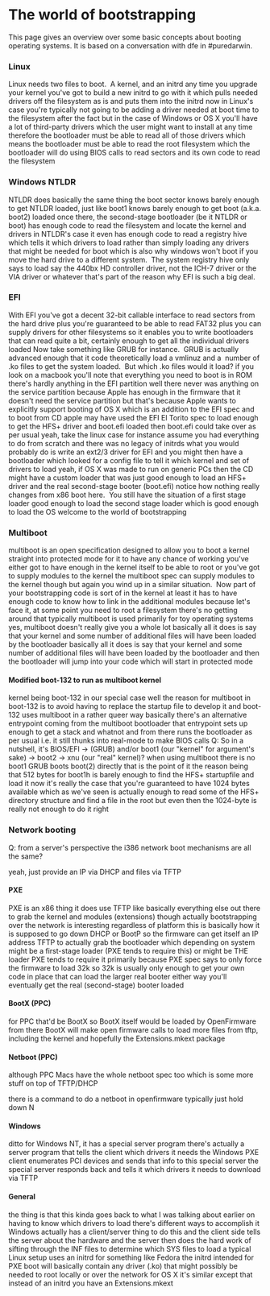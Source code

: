 The world of bootstrapping
==========================
This page gives an overview over some basic concepts about booting operating systems.
It is based on a conversation with dfe in #puredarwin.

### Linux
Linux needs two files to boot.  A kernel, and an initrd
any time you upgrade your kernel you've got to build a new initrd to go with it
which pulls needed drivers off the filesystem as is and puts them into the initrd
now in Linux's case you're typically not going to be adding a driver needed at boot time to the filesystem after the fact
but in the case of Windows or OS X you'll have a lot of third-party drivers which the user might want to install at any time
therefore the bootloader must be able to read all of those drivers
which means the bootloader must be able to read the root filesystem
which the bootloader will do using BIOS calls to read sectors and its own code to read the filesystem
### Windows NTLDR
NTLDR does basically the same thing
the boot sector knows barely enough to get NTLDR loaded, just like boot1 knows barely enough to get boot (a.k.a. boot2) loaded
once there, the second-stage bootloader (be it NTLDR or boot) has enough code to read the filesystem and locate the kernel and drivers
in NTLDR's case it even has enough code to read a registry hive which tells it which drivers to load rather than simply loading any drivers that might be needed for boot
which is also why windows won't boot if you move the hard drive to a different system.  The system registry hive only says to load say the 440bx HD controller driver, not the ICH-7 driver or the VIA driver or whatever
that's part of the reason why EFI is such a big deal. 
### EFI
With EFI you've got a decent 32-bit callable interface to read sectors from the hard drive
plus you're guaranteed to be able to read FAT32
plus you can supply drivers for other filesystems
so it enables you to write bootloaders that can read quite a bit, certainly enough to get all the individual drivers loaded
Now take something like GRUB for instance.  GRUB is actually advanced enough that it code theoretically load a vmlinuz and a  number of .ko files to get the system loaded.  But which .ko files would it load?
if you look on a macbook you'll note that everything you need to boot is in ROM
there's hardly anything in the EFI partition
well there never was anything on the service partition because Apple has enough in the firmware that it doesn't need the service partition
but that's because Apple wants to explicitly support booting of OS X which is an addition to the EFI spec
and to boot from CD apple may have used the EFI El Torito spec to load enough to get the HFS+ driver and boot.efi loaded
then boot.efi could take over as per usual
yeah, take the linux case for instance
assume you had everything to do from scratch and there was no legacy of initrds
what you would probably do is write an ext2/3 driver for EFI
and you might then have a bootloader which looked for a config file to tell it which kernel and set of drivers to load
yeah, if OS X was made to run on generic PCs then the CD might have a custom loader that was just good enough to load an HFS+ driver and the real second-stage booter (boot.efi)
notice how nothing really changes from x86 boot here.  You still have the situation of a first stage loader good enough to load the second stage loader which is good enough to load the OS
welcome to the world of bootstrapping
### Multiboot
multiboot is an open specification designed to allow you to boot a kernel straight into protected mode
for it to have any chance of working you've either got to have enough in the kernel itself to be able to root or you've got to supply modules to the kernel
the multiboot spec can supply modules to the kernel though
but again you wind up in a similar situation.  Now part of your bootstrapping code is sort of in the kernel
at least it has to have enough code to know how to link in the additional modules because let's face it, at some point you need to root a filesystem
there's no getting around that
typically multiboot is used primarily for toy operating systems
yes, multiboot doesn't really give you a whole lot
basically all it does is say that your kernel and some number of additional files will have been loaded by the bootloader
basically all it does is say that your kernel and some number of additional files will have been loaded by the bootloader
and then the bootloader will jump into your code which will start in protected mode
#### Modified boot-132 to run as multiboot kernel
kernel being boot-132 in our special case
well the reason for multiboot in boot-132 is to avoid having to replace the startup file to develop it
and boot-132 uses multiboot in a rather queer way
basically there's an alternative entrypoint coming from the multiboot bootloader
that entrypoint sets up enough to get a stack and whatnot and from there runs the bootloader as per usual
i.e. it still thunks into real-mode to make BIOS calls
Q: So in a nutshell, it's BIOS/EFI -&gt; (GRUB) and/or boot1 (our "kernel" for argument's sake) -&gt; boot2 -&gt; xnu (our "real" kernel)?
when using multiboot there is no boot1
GRUB boots boot(2) directly
that is the point of it
the reason being that 512 bytes for boot1h is barely enough to find the HFS+ startupfile and load it
now it's really the case that you're guaranteed to have 1024 bytes available which as we've seen is actually enough to read some of the HFS+ directory structure and find a file in the root
but even then the 1024-byte is really not enough to do it right
### Network booting
Q: from a server's perspective the i386 network boot mechanisms are all the same?

yeah, just provide an IP via DHCP and files via TFTP
#### PXE
PXE is an x86 thing
it does use TFTP like basically everything else out there to grab the kernel and modules (extensions) though
actually bootstrapping over the network is interesting
regardless of platform this is basically how it is supposed to go down
DHCP or BootP so the firmware can get itself an IP address
TFTP to actually grab the bootloader
which depending on system might be a first-stage loader (PXE tends to require this) or might be THE loader
PXE tends to require it primarily because PXE spec says to only force the firmware to load 32k
so 32k is usually only enough to get your own code in place that can load the larger real booter
either way you'll eventually get the real (second-stage) booter loaded
#### BootX (PPC)
for PPC that'd be BootX
so BootX itself would be loaded by OpenFirmware
from there BootX will make open firmware calls to load more files from tftp, including the kernel and hopefully the Extensions.mkext package
#### Netboot (PPC)
although PPC Macs have the whole netboot spec too
which is some more stuff on top of TFTP/DHCP

there is a command to do a netboot in openfirmware
typically just hold down N
#### Windows
ditto for Windows NT, it has a special server program
there's actually a server program that tells the client which drivers it needs
the Windows PXE client enumerates PCI devices and sends that info to this special server
the special server responds back and tells it which drivers it needs to download via TFTP
#### General
the thing is that this kinda goes back to what I was talking about earlier on having to know which drivers to load
there's different ways to accomplish it
Windows actually has a client/server thing to do this and the client side tells the server about the hardware and the server then does the hard work of sifting through the INF files to determine which SYS files to load
a typical Linux setup uses an initrd
for something like Fedora the initrd intended for PXE boot will basically contain any driver (.ko) that might possibly be needed to root locally or over the network
for OS X it's similar except that instead of an initrd you have an Extensions.mkext


